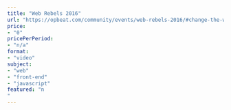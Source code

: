```yaml
---
title: "Web Rebels 2016"
url: "https://opbeat.com/community/events/web-rebels-2016/#change-the-world-with-the-peer-web-and-thali"
price: 
- "0"
pricePerPeriod: 
- "n/a"
format: 
- "video"
subject: 
- "web"
- "front-end"
- "javascript"
featured: "n"
---
```

